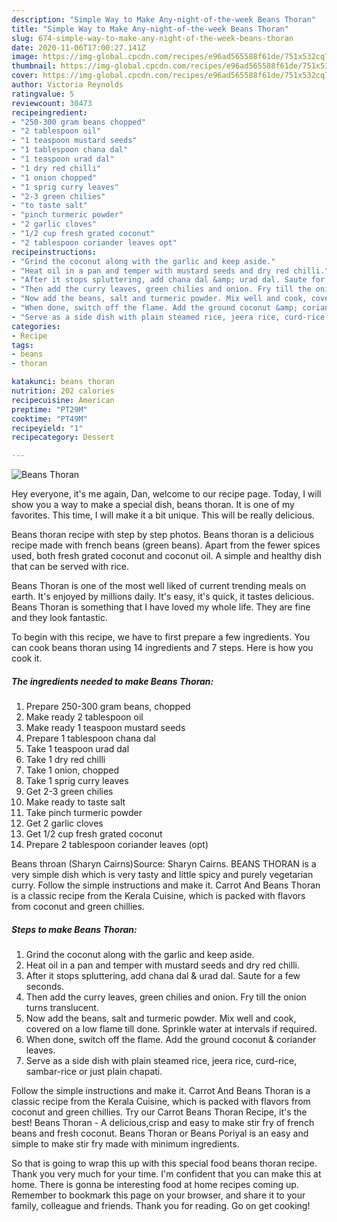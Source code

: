 ```yaml
---
description: "Simple Way to Make Any-night-of-the-week Beans Thoran"
title: "Simple Way to Make Any-night-of-the-week Beans Thoran"
slug: 674-simple-way-to-make-any-night-of-the-week-beans-thoran
date: 2020-11-06T17:00:27.141Z
image: https://img-global.cpcdn.com/recipes/e96ad565588f61de/751x532cq70/beans-thoran-recipe-main-photo.jpg
thumbnail: https://img-global.cpcdn.com/recipes/e96ad565588f61de/751x532cq70/beans-thoran-recipe-main-photo.jpg
cover: https://img-global.cpcdn.com/recipes/e96ad565588f61de/751x532cq70/beans-thoran-recipe-main-photo.jpg
author: Victoria Reynolds
ratingvalue: 5
reviewcount: 30473
recipeingredient:
- "250-300 gram beans chopped"
- "2 tablespoon oil"
- "1 teaspoon mustard seeds"
- "1 tablespoon chana dal"
- "1 teaspoon urad dal"
- "1 dry red chilli"
- "1 onion chopped"
- "1 sprig curry leaves"
- "2-3 green chilies"
- "to taste salt"
- "pinch turmeric powder"
- "2 garlic cloves"
- "1/2 cup fresh grated coconut"
- "2 tablespoon coriander leaves opt"
recipeinstructions:
- "Grind the coconut along with the garlic and keep aside."
- "Heat oil in a pan and temper with mustard seeds and dry red chilli."
- "After it stops spluttering, add chana dal &amp; urad dal. Saute for a few seconds."
- "Then add the curry leaves, green chilies and onion. Fry till the onion turns translucent."
- "Now add the beans, salt and turmeric powder. Mix well and cook, covered on a low flame till done. Sprinkle water at intervals if required."
- "When done, switch off the flame. Add the ground coconut &amp; coriander leaves."
- "Serve as a side dish with plain steamed rice, jeera rice, curd-rice, sambar-rice or just plain chapati."
categories:
- Recipe
tags:
- beans
- thoran

katakunci: beans thoran 
nutrition: 202 calories
recipecuisine: American
preptime: "PT29M"
cooktime: "PT49M"
recipeyield: "1"
recipecategory: Dessert

---
```



![Beans Thoran](https://img-global.cpcdn.com/recipes/e96ad565588f61de/751x532cq70/beans-thoran-recipe-main-photo.jpg)

Hey everyone, it's me again, Dan, welcome to our recipe page. Today, I will show you a way to make a special dish, beans thoran. It is one of my favorites. This time, I will make it a bit unique. This will be really delicious.

Beans thoran recipe with step by step photos. Beans thoran is a delicious recipe made with french beans (green beans). Apart from the fewer spices used, both fresh grated coconut and coconut oil. A simple and healthy dish that can be served with rice.

Beans Thoran is one of the most well liked of current trending meals on earth. It's enjoyed by millions daily. It's easy, it's quick, it tastes delicious. Beans Thoran is something that I have loved my whole life. They are fine and they look fantastic.


To begin with this recipe, we have to first prepare a few ingredients. You can cook beans thoran using 14 ingredients and 7 steps. Here is how you cook it.

<!--inarticleads1-->

##### The ingredients needed to make Beans Thoran:

1. Prepare 250-300 gram beans, chopped
1. Make ready 2 tablespoon oil
1. Make ready 1 teaspoon mustard seeds
1. Prepare 1 tablespoon chana dal
1. Take 1 teaspoon urad dal
1. Take 1 dry red chilli
1. Take 1 onion, chopped
1. Take 1 sprig curry leaves
1. Get 2-3 green chilies
1. Make ready to taste salt
1. Take pinch turmeric powder
1. Get 2 garlic cloves
1. Get 1/2 cup fresh grated coconut
1. Prepare 2 tablespoon coriander leaves (opt)


Beans throan (Sharyn Cairns)Source: Sharyn Cairns. BEANS THORAN is a very simple dish which is very tasty and little spicy and purely vegetarian curry. Follow the simple instructions and make it. Carrot And Beans Thoran is a classic recipe from the Kerala Cuisine, which is packed with flavors from coconut and green chillies. 

<!--inarticleads2-->

##### Steps to make Beans Thoran:

1. Grind the coconut along with the garlic and keep aside.
1. Heat oil in a pan and temper with mustard seeds and dry red chilli.
1. After it stops spluttering, add chana dal &amp; urad dal. Saute for a few seconds.
1. Then add the curry leaves, green chilies and onion. Fry till the onion turns translucent.
1. Now add the beans, salt and turmeric powder. Mix well and cook, covered on a low flame till done. Sprinkle water at intervals if required.
1. When done, switch off the flame. Add the ground coconut &amp; coriander leaves.
1. Serve as a side dish with plain steamed rice, jeera rice, curd-rice, sambar-rice or just plain chapati.


Follow the simple instructions and make it. Carrot And Beans Thoran is a classic recipe from the Kerala Cuisine, which is packed with flavors from coconut and green chillies. Try our Carrot Beans Thoran Recipe, it&#39;s the best! Beans Thoran - A delicious,crisp and easy to make stir fry of french beans and fresh coconut. Beans Thoran or Beans Poriyal is an easy and simple to make stir fry made with minimum ingredients. 

So that is going to wrap this up with this special food beans thoran recipe. Thank you very much for your time. I'm confident that you can make this at home. There is gonna be interesting food at home recipes coming up. Remember to bookmark this page on your browser, and share it to your family, colleague and friends. Thank you for reading. Go on get cooking!
